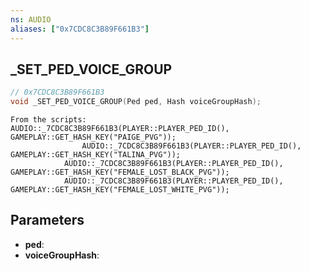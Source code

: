 ```yaml
---
ns: AUDIO
aliases: ["0x7CDC8C3B89F661B3"]
---
```

## _SET_PED_VOICE_GROUP

```c
// 0x7CDC8C3B89F661B3
void _SET_PED_VOICE_GROUP(Ped ped, Hash voiceGroupHash);
```

```
From the scripts:  
AUDIO::_7CDC8C3B89F661B3(PLAYER::PLAYER_PED_ID(), GAMEPLAY::GET_HASH_KEY("PAIGE_PVG"));  
                AUDIO::_7CDC8C3B89F661B3(PLAYER::PLAYER_PED_ID(), GAMEPLAY::GET_HASH_KEY("TALINA_PVG"));  
            AUDIO::_7CDC8C3B89F661B3(PLAYER::PLAYER_PED_ID(), GAMEPLAY::GET_HASH_KEY("FEMALE_LOST_BLACK_PVG"));  
            AUDIO::_7CDC8C3B89F661B3(PLAYER::PLAYER_PED_ID(), GAMEPLAY::GET_HASH_KEY("FEMALE_LOST_WHITE_PVG"));  
```

## Parameters
* **ped**: 
* **voiceGroupHash**: 

